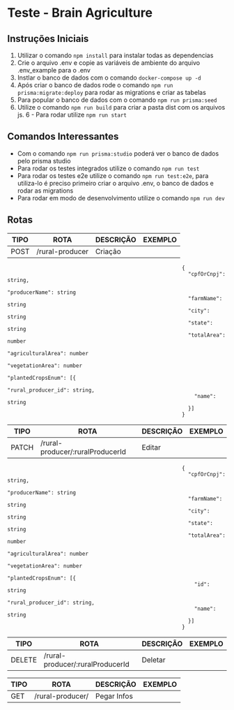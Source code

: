 # Teste - Brain Agriculture

## Instruções Iniciais

1.  Utilizar o comando `npm install` para instalar todas as dependencias 
2. Crie o arquivo .env e copie as variáveis de ambiente do arquivo .env_example para o .env
2.  Instlar o banco de dados com o comando `docker-compose up -d` 
3.  Após criar o banco de dados rode o comando `npm run prisma:migrate:deploy` para rodar as migrations e criar as tabelas
4.  Para popular o banco de dados com o comando `npm run prisma:seed`
5.  Utilize o comando `npm run build` para criar a pasta dist com os arquivos js.
6 - Para rodar utilize `npm run start`

## Comandos Interessantes
- Com o comando `npm run prisma:studio` poderá ver o banco de dados pelo prisma studio
- Para rodar os testes integrados utilize o comando `npm run test`
- Para rodar os testes e2e utilize o comando `npm run test:e2e`, para utiliza-lo é preciso primeiro criar o arquivo .env, o banco de dados e rodar as migrations
- Para rodar em modo de desenvolvimento utilize o comando `npm run dev`

## Rotas
| TIPO  |                 ROTA                | DESCRIÇÃO |           EXEMPLO                 |
| ----  | ----------------------------------- | --------- | --------------------------------- |
| POST  | /rural-producer                     | Criação   |                                   
                                                            {                                 
                                                              "cpfOrCnpj": string,
                                                              "producerName": string
                                                              "farmName": string
                                                              "city": string
                                                              "state": string
                                                              "totalArea": number
                                                              "agriculturalArea": number
                                                              "vegetationArea": number
                                                              "plantedCropsEnum": [{
                                                                "rural_producer_id": string,
                                                                "name": string
                                                              }] 
                                                            }

| TIPO  |                 ROTA                | DESCRIÇÃO |           EXEMPLO                 |
| ----- | --------------------------------- | ----------- | --------------------------------  |
| PATCH | /rural-producer/:ruralProducerId  |   Editar    |
                                                            {
                                                              "cpfOrCnpj": string,
                                                              "producerName": string
                                                              "farmName": string
                                                              "city": string
                                                              "state": string
                                                              "totalArea": number
                                                              "agriculturalArea": number
                                                              "vegetationArea": number
                                                              "plantedCropsEnum": [{
                                                                "id": string
                                                                "rural_producer_id": string,
                                                                "name": string
                                                              }] 
                                                            }

| TIPO   |                 ROTA                | DESCRIÇÃO   |           EXEMPLO                 |
| -----  | ---------------------------------   | ----------- | --------------------------------  |
| DELETE | /rural-producer/:ruralProducerId    |   Deletar   |

| TIPO  |                 ROTA              | DESCRIÇÃO     |           EXEMPLO                 |
| ----- | --------------------------------- | -----------   | --------------------------------  |
| GET   |     /rural-producer/              |   Pegar Infos |